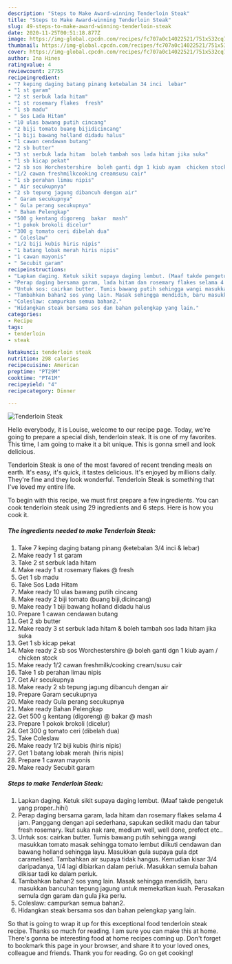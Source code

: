 ```yaml
---
description: "Steps to Make Award-winning Tenderloin Steak"
title: "Steps to Make Award-winning Tenderloin Steak"
slug: 49-steps-to-make-award-winning-tenderloin-steak
date: 2020-11-25T00:51:18.877Z
image: https://img-global.cpcdn.com/recipes/fc707a0c14022521/751x532cq70/tenderloin-steak-resipi-foto-utama.jpg
thumbnail: https://img-global.cpcdn.com/recipes/fc707a0c14022521/751x532cq70/tenderloin-steak-resipi-foto-utama.jpg
cover: https://img-global.cpcdn.com/recipes/fc707a0c14022521/751x532cq70/tenderloin-steak-resipi-foto-utama.jpg
author: Ina Hines
ratingvalue: 4
reviewcount: 27755
recipeingredient:
- "7 keping daging batang pinang ketebalan 34 inci  lebar"
- "1 st garam"
- "2 st serbuk lada hitam"
- "1 st rosemary flakes  fresh"
- "1 sb madu"
- " Sos Lada Hitam"
- "10 ulas bawang putih cincang"
- "2 biji tomato buang bijidicincang"
- "1 biji bawang holland didadu halus"
- "1 cawan cendawan butang"
- "2 sb butter"
- "3 st serbuk lada hitam  boleh tambah sos lada hitam jika suka"
- "1 sb kicap pekat"
- "2 sb sos Worchestershire  boleh ganti dgn 1 kiub ayam  chicken stock"
- "1/2 cawan freshmilkcooking creamsusu cair"
- "1 sb perahan limau nipis"
- " Air secukupnya"
- "2 sb tepung jagung dibancuh dengan air"
- " Garam secukupnya"
- " Gula perang secukupnya"
- " Bahan Pelengkap"
- "500 g kentang digoreng  bakar  mash"
- "1 pokok brokoli dicelur"
- "300 g tomato ceri dibelah dua"
- " Coleslaw"
- "1/2 biji kubis hiris nipis"
- "1 batang lobak merah hiris nipis"
- "1 cawan mayonis"
- " Secubit garam"
recipeinstructions:
- "Lapkan daging. Ketuk sikit supaya daging lembut. (Maaf takde pengetuk yang proper..hihi)"
- "Perap daging bersama garam, lada hitam dan rosemary flakes selama 4 jam. Panggang dengan api sederhana, sapukan sedikit madu dan tabur fresh rosemary. Ikut suka nak rare, medium well, well done, prefect etc.."
- "Untuk sos: cairkan butter. Tumis bawang putih sehingga wangi masukkan tomato masak sehingga tomato lembut diikuti cendawan dan bawang holland sehingga layu. Masukkan gula supaya gula dpt caramelised. Tambahkan air supaya tidak hangus. Kemudian kisar 3/4 daripadanya, 1/4 lagi dibiarkan dalam periuk. Masukkan semula bahan dikisar tadi ke dalam periuk."
- "Tambahkan bahan2 sos yang lain. Masak sehingga mendidih, baru masukkan bancuhan tepung jagung untuk memekatkan kuah. Perasakan semula dgn garam dan gula jika perlu."
- "Coleslaw: campurkan semua bahan2."
- "Hidangkan steak bersama sos dan bahan pelengkap yang lain."
categories:
- Recipe
tags:
- tenderloin
- steak

katakunci: tenderloin steak 
nutrition: 298 calories
recipecuisine: American
preptime: "PT29M"
cooktime: "PT41M"
recipeyield: "4"
recipecategory: Dinner

---
```



![Tenderloin Steak](https://img-global.cpcdn.com/recipes/fc707a0c14022521/751x532cq70/tenderloin-steak-resipi-foto-utama.jpg)

Hello everybody, it is Louise, welcome to our recipe page. Today, we're going to prepare a special dish, tenderloin steak. It is one of my favorites. This time, I am going to make it a bit unique. This is gonna smell and look delicious.

Tenderloin Steak is one of the most favored of recent trending meals on earth. It's easy, it's quick, it tastes delicious. It's enjoyed by millions daily. They're fine and they look wonderful. Tenderloin Steak is something that I've loved my entire life.




To begin with this recipe, we must first prepare a few ingredients. You can cook tenderloin steak using 29 ingredients and 6 steps. Here is how you cook it.

<!--inarticleads1-->

##### The ingredients needed to make Tenderloin Steak:

1. Take 7 keping daging batang pinang (ketebalan 3/4 inci &amp; lebar)
1. Make ready 1 st garam
1. Take 2 st serbuk lada hitam
1. Make ready 1 st rosemary flakes @ fresh
1. Get 1 sb madu
1. Take  Sos Lada Hitam
1. Make ready 10 ulas bawang putih cincang
1. Make ready 2 biji tomato (buang biji,dicincang)
1. Make ready 1 biji bawang holland didadu halus
1. Prepare 1 cawan cendawan butang
1. Get 2 sb butter
1. Make ready 3 st serbuk lada hitam &amp; boleh tambah sos lada hitam jika suka
1. Get 1 sb kicap pekat
1. Make ready 2 sb sos Worchestershire @ boleh ganti dgn 1 kiub ayam / chicken stock
1. Make ready 1/2 cawan freshmilk/cooking cream/susu cair
1. Take 1 sb perahan limau nipis
1. Get  Air secukupnya
1. Make ready 2 sb tepung jagung dibancuh dengan air
1. Prepare  Garam secukupnya
1. Make ready  Gula perang secukupnya
1. Make ready  Bahan Pelengkap
1. Get 500 g kentang (digoreng) @ bakar @ mash
1. Prepare 1 pokok brokoli (dicelur)
1. Get 300 g tomato ceri (dibelah dua)
1. Take  Coleslaw
1. Make ready 1/2 biji kubis (hiris nipis)
1. Get 1 batang lobak merah (hiris nipis)
1. Prepare 1 cawan mayonis
1. Make ready  Secubit garam




<!--inarticleads2-->

##### Steps to make Tenderloin Steak:

1. Lapkan daging. Ketuk sikit supaya daging lembut. (Maaf takde pengetuk yang proper..hihi)
1. Perap daging bersama garam, lada hitam dan rosemary flakes selama 4 jam. Panggang dengan api sederhana, sapukan sedikit madu dan tabur fresh rosemary. Ikut suka nak rare, medium well, well done, prefect etc..
1. Untuk sos: cairkan butter. Tumis bawang putih sehingga wangi masukkan tomato masak sehingga tomato lembut diikuti cendawan dan bawang holland sehingga layu. Masukkan gula supaya gula dpt caramelised. Tambahkan air supaya tidak hangus. Kemudian kisar 3/4 daripadanya, 1/4 lagi dibiarkan dalam periuk. Masukkan semula bahan dikisar tadi ke dalam periuk.
1. Tambahkan bahan2 sos yang lain. Masak sehingga mendidih, baru masukkan bancuhan tepung jagung untuk memekatkan kuah. Perasakan semula dgn garam dan gula jika perlu.
1. Coleslaw: campurkan semua bahan2.
1. Hidangkan steak bersama sos dan bahan pelengkap yang lain.




So that is going to wrap it up for this exceptional food tenderloin steak recipe. Thanks so much for reading. I am sure you can make this at home. There's gonna be interesting food at home recipes coming up. Don't forget to bookmark this page in your browser, and share it to your loved ones, colleague and friends. Thank you for reading. Go on get cooking!
